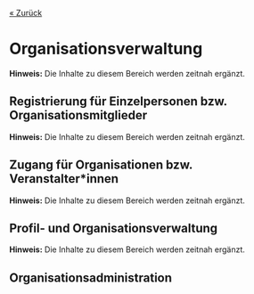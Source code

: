 
[« Zurück](/get-started)

# Organisationsverwaltung

**Hinweis:** Die Inhalte zu diesem Bereich werden zeitnah ergänzt.

## Registrierung für Einzelpersonen bzw. Organisationsmitglieder
**Hinweis:** Die Inhalte zu diesem Bereich werden zeitnah ergänzt.

## Zugang für Organisationen bzw. Veranstalter*innen
**Hinweis:** Die Inhalte zu diesem Bereich werden zeitnah ergänzt.

## Profil- und Organisationsverwaltung

**Hinweis:** Die Inhalte zu diesem Bereich werden zeitnah ergänzt.

## Organisationsadministration

